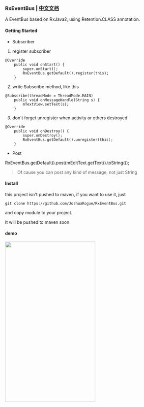 ### RxEventBus | [中文文档](https://github.com/JoshuaRogue/RxEventBus/blob/master/CREADME.md)

A EventBus based on RxJava2, using Retention.CLASS annotation.

#### Getting Started

* Subscriber

1. register subscriber

```
@Override
    public void onStart() {
        super.onStart();
        RxEventBus.getDefault().register(this);
    }
```

2. write Subscribe method, like this 

```
@Subscribe(threadMode = ThreadMode.MAIN)
    public void onMessageHandle(String s) {
        mTextView.setText(s);
    }
```

3. don't forget unregister when activity or others destroyed

```
@Override
    public void onDestroy() {
        super.onDestroy();
        RxEventBus.getDefault().unregister(this);
    }
```

* Post

RxEventBus.getDefault().post(mEditText.getText().toString());

> Of cause you can post any kind of message, not just String

#### Install

this project isn't pushed to maven, if you want to use it, just 

```
git clone https://github.com/JoshuaRogue/RxEventBus.git
```

and copy module to your project.

It will be pushed to maven soon.

#### demo

<img width="293" height="520" src="https://i.loli.net/2018/02/22/5a8e9f930b985.gif"/>